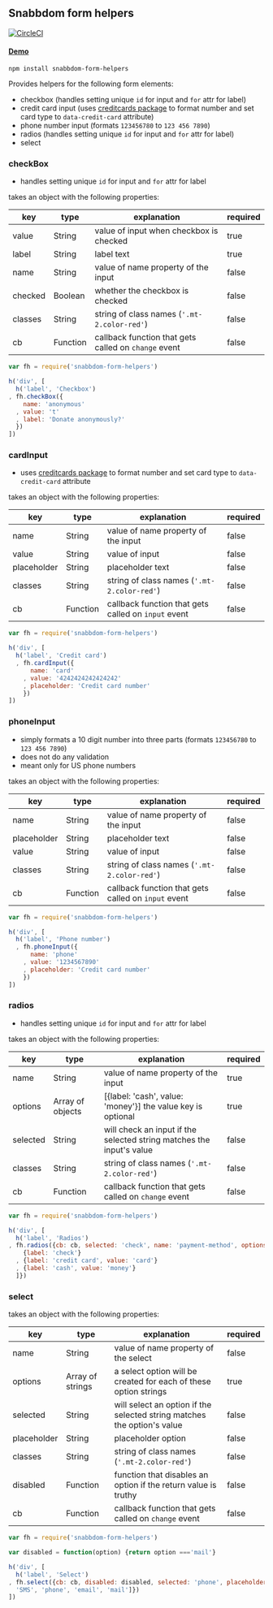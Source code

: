 ## Snabbdom form helpers

[![CircleCI](https://circleci.com/gh/yutakahoulette/snabbdom-form-helpers/tree/master.svg?style=svg)](https://circleci.com/gh/yutakahoulette/snabbdom-form-helpers/tree/master)

#### [Demo](http://yutakahoulette.com/snabbdom-form-helpers)

`npm install snabbdom-form-helpers`

Provides helpers for the following form elements:
- checkbox (handles setting unique `id` for input and `for` attr for label)
- credit card input (uses [creditcards package](https://www.npmjs.com/package/creditcards) to format number and set card type to `data-credit-card` attribute)
- phone number input (formats `123456780` to `123 456 7890`)
- radios (handles setting unique `id` for input and `for` attr for label) 
- select

### checkBox

- handles setting unique `id` for input and `for` attr for label

takes an object with the following properties:

key | type | explanation | required |
--- | --- | --- | ---
value | String | value of input when checkbox is checked | true
label | String | label text | true
name | String | value of name property of the input | false
checked | Boolean | whether the checkbox is checked | false
classes | String | string of class names (`'.mt-2.color-red'`) | false
cb | Function | callback function that gets called on `change` event | false

``` javascript
var fh = require('snabbdom-form-helpers')

h('div', [
  h('label', 'Checkbox')
, fh.checkBox({
    name: 'anonymous'
  , value: 't'
  , label: 'Donate anonymously?'
  })
])
```

### cardInput

- uses [creditcards package](https://www.npmjs.com/package/creditcards) to format number and set card type to `data-credit-card` attribute

takes an object with the following properties:

key | type | explanation | required |
--- | --- | --- | ---
name | String | value of name property of the input | false
value | String | value of input | false
placeholder | String | placeholder text | false
classes | String | string of class names (`'.mt-2.color-red'`) | false
cb | Function | callback function that gets called on `input` event | false

``` javascript
var fh = require('snabbdom-form-helpers')

h('div', [
  h('label', 'Credit card')
  , fh.cardInput({
      name: 'card'
    , value: '4242424242424242'
    , placeholder: 'Credit card number'
    })
])
```

### phoneInput

- simply formats a 10 digit number into three parts (formats `123456780` to `123 456 7890`)
- does not do any validation
- meant only for US phone numbers

takes an object with the following properties:

key | type | explanation | required |
--- | --- | --- | ---
name | String | value of name property of the input | false
placeholder | String | placeholder text | false
value | String | value of input | false
classes | String | string of class names (`'.mt-2.color-red'`) | false
cb | Function | callback function that gets called on `input` event | false

``` javascript
var fh = require('snabbdom-form-helpers')

h('div', [
  h('label', 'Phone number')
  , fh.phoneInput({
      name: 'phone'
    , value: '1234567890'
    , placeholder: 'Credit card number'
    })
])
```

### radios

- handles setting unique `id` for input and `for` attr for label

takes an object with the following properties:

key | type | explanation | required |
--- | --- | --- | ---
name | String | value of name property of the input | true
options | Array of objects | [{label: 'cash', value: 'money'}] the value key is optional | true
selected | String | will check an input if the selected string matches the input's value| false
classes | String | string of class names (`'.mt-2.color-red'`) | false
cb | Function | callback function that gets called on `change` event | false

``` javascript
var fh = require('snabbdom-form-helpers')

h('div', [
  h('label', 'Radios')
, fh.radios({cb: cb, selected: 'check', name: 'payment-method', options: [
    {label: 'check'}
  , {label: 'credit card', value: 'card'}
  , {label: 'cash', value: 'money'}
  ]})
```

### select

takes an object with the following properties:

key | type | explanation | required |
--- | --- | --- | ---
name | String | value of name property of the select | false
options | Array of strings | a select option will be created for each of these option strings  | true
selected | String | will select an option if the selected string matches the option's value| false
placeholder | String | placeholder option | false
classes | String | string of class names (`'.mt-2.color-red'`) | false
disabled | Function | function that disables an option if the return value is truthy | false
cb | Function | callback function that gets called on `change` event | false

``` javascript
var fh = require('snabbdom-form-helpers')

var disabled = function(option) {return option ==='mail'}

h('div', [
  h('label', 'Select')
, fh.select({cb: cb, disabled: disabled, selected: 'phone', placeholder: 'Contact preference', name: 'contact-preference', options: [
  'SMS', 'phone', 'email', 'mail']})
])
```

